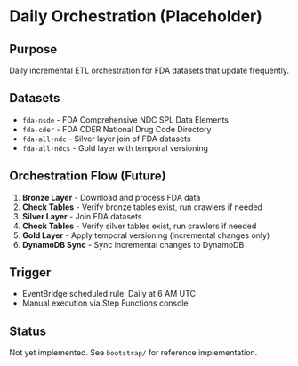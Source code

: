 # Daily Orchestration (Placeholder)

## Purpose
Daily incremental ETL orchestration for FDA datasets that update frequently.

## Datasets
- `fda-nsde` - FDA Comprehensive NDC SPL Data Elements
- `fda-cder` - FDA CDER National Drug Code Directory
- `fda-all-ndc` - Silver layer join of FDA datasets
- `fda-all-ndcs` - Gold layer with temporal versioning

## Orchestration Flow (Future)
1. **Bronze Layer** - Download and process FDA data
2. **Check Tables** - Verify bronze tables exist, run crawlers if needed
3. **Silver Layer** - Join FDA datasets
4. **Check Tables** - Verify silver tables exist, run crawlers if needed
5. **Gold Layer** - Apply temporal versioning (incremental changes only)
6. **DynamoDB Sync** - Sync incremental changes to DynamoDB

## Trigger
- EventBridge scheduled rule: Daily at 6 AM UTC
- Manual execution via Step Functions console

## Status
Not yet implemented. See `bootstrap/` for reference implementation.
